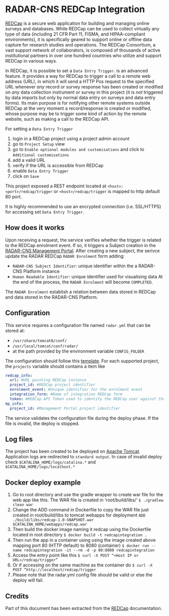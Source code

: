 # RADAR-CNS REDCap Integration

[REDCap](https://projectredcap.org/) is a secure web application for building and managing online
surveys and databases. While REDCap can be used to collect virtually any type of data
(including 21 CFR Part 11, FISMA, and HIPAA-compliant environments), it is specifically geared to
support online or offline data capture for research studies and operations. The REDCap Consortium,
a vast support network of collaborators, is composed of thousands of active institutional
partners in over one hundred countries who utilize and support REDCap in various ways.

In REDCap, it is possible to set a `Data Entry Trigger`. is an advanced feature. It provides a way
for REDCap to trigger a call to a remote web address (URL), in which it will send a HTTP Pos
request to the specified URL whenever *any* record or survey response has been created or
modified on *any* data collection instrument or survey in this project (it is *not* triggered by
data imports but only by normal data entry on surveys and data entry forms). Its main purpose is
for notifying other remote systems outside REDCap at the very moment a record/response is created
or modified, whose purpose may be to trigger some kind of action by the remote website, such as
making a call to the REDCap API.

For setting a `Data Entry Trigger`
1. login in a REDCap project using a project admin account
2. go to `Project Setup` view
3. go to `Enable optional modules and customisations` and click to `Additional customisations`
5. add a valid URL
6. verify if the URL is accessible from REDCap
7. enable `Data Entry Trigger`
8. click on `Save`

This project exposed a REST endpoint located at `<host>:<port>/redcap/trigger` or `<host>/redcap/trigger` is mapped to http default 80 port.

It is highly recommended to use an encrypted connection (i.e. SSL/HTTPS) for accessing set
`Data Entry Trigger`.

## How does it works
Upon receiving a request, the service verifies whether the trigger is related to the REDCap
enrolment event. If so, it triggers a Subject creation in the
[RADAR-CNS Management Portal](https://github.com/RADAR-CNS/ManagementPortal). After creating a new
subject, the serivce update the RADAR REDCap `RADAR Enrolment` form adding:
- `RADAR-CNS Subject Identifier`: unique identifier within the a RADAR-CNS Platform instance
- `Human Readable Identifier`: unique identifier used for visualising data
At the end of the process, the `RADAR Enrolment` will become `COMPLETED`.

The `RADAR Enrolment` establish a relation between data stored in REDCap and data stored in the
RADAR-CNS Platform.

## Configuration
This service requires a configuration file named `radar.yml` that can be stored at:
- `/usr/share/tomcat8/conf/`
- `/usr/local/tomcat/conf/radar/`
- at the path provided by the environment variable `CONFIG_FOLDER`

The configuration should follow this [template](radar.yml).
For each supported project, the `projects` variable should contains a item like
```yaml
redcap_info:
  url: #URL pointing REDCap instance
  project_id: #REDCap project identifier
  enrolment_event: #Unique identifier for the enrolment event
  integration_form: #Name of integration REDCap form
  token: #REDCap API Token used to identify the REDCap user against the REDCap instance
mp_info:
  project_id: #Management Portal project identifier
``` 

The service validates the configuration file during the deploy phase. If the file is invalid, the
deploy is stopped.

## Log files
The project has been created to be deployed on [Apache Tomcat](http://tomcat.apache.org).
Application logs are redirected to `standard output`. In case of invalid deploy check
`$CATALINA_HOME/logs/catalina.*` and `$CATALINA_HOME/logs/localhost.*`

## Docker deploy example
 1. Go to root directory and use the gradle wrapper to create war file for the web app like this. The WAR file is created in ‘root/build/libs/‘
 `$ ./gradlew clean war`
 2. Change the ADD command in Dockerfile to copy the WAR file just created in root/build/libs to tomcat webapps for deployment
 `ADD ./build/libs/redcap-1.0-SNAPSHOT.war $CATALINA_HOME/webapps/redcap.war`
 3. Then build the docker image naming it redcap using the Dockerfile located in root directory
 `$ docker build -t redcapintegration .`
 4. Then run the app in a container using using the image created above mapping port 80 (HTTP default) to 8080 (container)
 `$ docker run --name redcapintegration -it --rm -d -p 80:8080 redcapintegration`
 5. Access the  entry point like this
 `$ curl -X POST “<Host IP or URL>/redcap/trigger”`
 6. Or if accessing on the same machine as the container do
 `$ curl -X POST “http://localhost/redcap/trigger` 
 7. Please note that the radar.yml config file should be valid or else the deploy will fail.
 
## Credits
Part of this document has been extracted from the [REDCap](https://projectredcap.org/) documentation.
